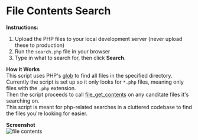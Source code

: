 # File Contents Search

**Instructions:**  
1. Upload the PHP files to your local development server (never upload these to production)  
2. Run the `search.php` file in your browser  
3. Type in what to search for, then click **Search**.  

**How it Works**  
This script uses PHP's [glob](http://php.net/manual/en/function.glob.php) to find all files in the specified directory.  
Currently the script is set up so it only looks for `*.php` files, meaning only files with the `.php` extension.  
Then the script proceeds to call [file_get_contents](http://php.net/manual/en/function.file-get-contents.php) on any canditate files it's searching on.  
This script is meant for php-related searches in a cluttered codebase to find the files you're looking for easier.

**Screenshot**  
![file contents](http://i.imgur.com/T0aRLe5.png)
